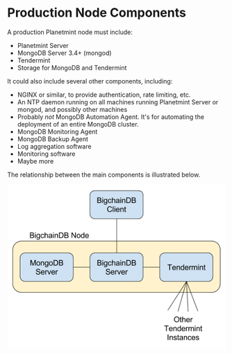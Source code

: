 <!---
Copyright © 2020 Interplanetary Database Association e.V.,
Planetmint and IPDB software contributors.
SPDX-License-Identifier: (Apache-2.0 AND CC-BY-4.0)
Code is Apache-2.0 and docs are CC-BY-4.0
--->

# Production Node Components

A production Planetmint node must include:

* Planetmint Server
* MongoDB Server 3.4+ (mongod)
* Tendermint
* Storage for MongoDB and Tendermint

It could also include several other components, including:

* NGINX or similar, to provide authentication, rate limiting, etc.
* An NTP daemon running on all machines running Planetmint Server or mongod, and possibly other machines
* Probably _not_ MongoDB Automation Agent. It's for automating the deployment of an entire MongoDB cluster.
* MongoDB Monitoring Agent
* MongoDB Backup Agent
* Log aggregation software
* Monitoring software
* Maybe more

The relationship between the main components is illustrated below.

![Components of a production node](../../_static/Node-components.png)
